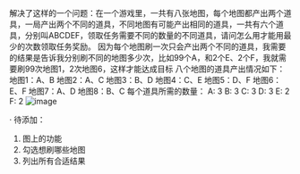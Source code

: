 解决了这样的一个问题：在一个游戏里，一共有八张地图，每个地图都产出两个道具，一局产出两个不同的道具，不同地图有可能产出相同的道具，一共有六个道具，分别叫ABCDEF，领取任务需要不同的数量的不同道具，请问怎么用才能用最少的次数领取任务奖励。
因为每个地图刷一次只会产出两个不同的道具，我需要的结果是告诉我分别刷不同的地图多少次，比如99个A，和2个E、2个F，我就需要刷99次地图1，2次地图6，这样才能达成目标
八个地图的道具产出情况如下：
地图1：A、B
地图2：A、C
地图3：B、D
地图4：C、E
地图5：D、F
地图6：E、F
地图7：A、D
地图8：B、C
每个道具所需的数量：
A: 3
B: 3
C: 3
D: 3
E: 2
F: 2
![image](https://github.com/YellowThree-HS/Grind-Calculator/assets/137988018/da29c00b-0b6e-4ae6-b244-1dc870b1bfe2)

· 待添加：
1. 图上的功能
2. 勾选想刷哪些地图
3. 列出所有合适结果
